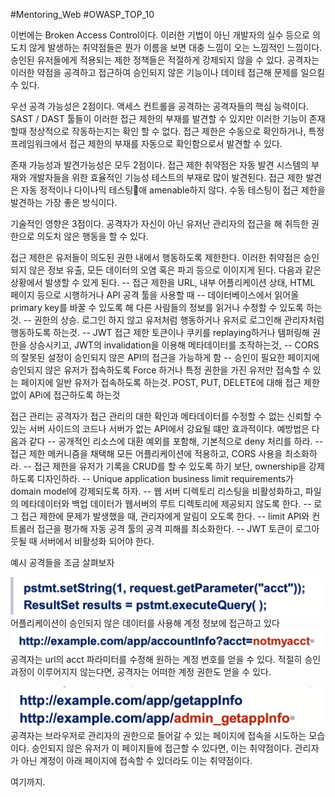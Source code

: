 #Mentoring_Web #OWASP_TOP_10

이번에는 Broken Access Control이다. 이러한 기법이 아닌 개발자의 실수 등으로 의도치 않게 발생하는 취약점들은 뭔가 이름을 보면 대충 느낌이 오는 느낌적인 느낌이다.
승인된 유저들에게 적용되는 제한 정책들은 적절하게 강제되지 않을 수 있다. 공격자는 이러한 약점을 공격하고 접근하여 승인되지 않은 기능이나 데이테 접근해 문제를 일으킬 수 있다.

우선 공격 가능성은 2점이다. 액세스 컨트롤을 공격하는 공격자들의 핵심 능력이다. SAST / DAST 툴들이  이러한 접근 제한의 부재를 발견할 수 있지만 이러한 기능이 존재할때 정상적으로 작동하는지는 확인 할 수 없다. 접근 제한은 수동으로 확인하거나, 특정 프레임워크에서 접근 제한의 부재를 자동으로 확인함으로서 발견할 수 있다.

존재 가능성과 발견가능성은 모두 2점이다. 접근 제한 취약점은 자동 발견 시스템의 부재와 개발자들을 위한 효율적인 기능성 테스트의 부재로 많이 발견된다.
접근 제한 발견은 자동 정적이나 다이나믹 테스팅애 amenable하지 않다. 수동 테스팅이 접근 제한을 발견하는 가장 좋은 방식이다.

기술적인 영향은 3점이다. 공격자가 자신이 아닌 유저난 관리자의 접근을 해 취득한 권한으로 의도치 않은 행동을 할 수 있다.

접근 제한은 유저들이 의도된 권한 내에서 행동하도록 제한한다. 이러한 취약점은 승인되지 않은 정보 유출, 모든 데이터의 오염 혹은 파괴 등으로 이이지게 된다. 다음과 같은 상황에서 발생할 수 있게 된다.
-- 접근 제한을 URL, 내부 어플리케이션 상태, HTML 페이지 등으로 시행하거나 API 공격 툴을 사용할 때
-- 데이터베이스에서 읽어올  primary key를 바꿀 수 있도록 해 다른 사람들의 정보를 읽거나 수정할 수 있도록 하는 것.
-- 권한의 상승. 로그인 하지 않고 유저처럼 행동하거나 유저로 로그인해 관리자처럼 행동하도록 하는것.
-- JWT 접근 제한 토큰이나 쿠키를 replaying하거나 템퍼링해 권한을 상승시키고, JWT의 invalidation을 이용해 메타데이터를 조작하는것,
-- CORS의 잘못된 설정이 승인되지 않은 API의 접근을 가능하게 함
-- 승인이 필요한 페이지에 승인되지 않은 유저가 접속하도록 Force 하거나 특정 권한을 가진 유저만 접속할 수 있는 페이지에 일반 유저가 접속하도록 하는것. POST, PUT, DELETE에 대해 접근 제한 없이 APi에 접근하도록 하는것

접근 관리는 공격자가 접근 관리의 대한 확인과 메타데이터를 수정할 수 없는 신뢰할 수 있는 서버 사이드의 코드나 서버가 없는 API에서 강요될 떄만 효과적이다. 예방법은 다음과 같다
-- 공개적인 리소스에 대환 예외를 포함해, 기본적으로 deny 처리를 하라.
-- 접근 제한 메커니즘을 채택해 모든 어플리케이션에 적용하고, CORS 사용을 최소화하라.
-- 접근 제한을 유저가 기록을 CRUD를 할 수 있도록 하기 보단, ownership을 강제하도록 디자인하라.
-- Unique application business limit requirements가 domain model에 강제되도록 하자.
-- 웹 서버 디렉토리 리스팅을 비활성화하고, 파일의 메타데이터와 백업 데이터가 웹서버의 루트 디렉토리에 제공되지 않도록 한다.
-- 로그 접근 제한에 문제가 발생했을 때, 관리자에게 알림이 오도록 한다.
-- limit API와 컨트롤러 접근을 평가해 자동 공격 툴의 공격 피해를 최소화한다.
-- JWT 토큰이 로그아웃될 때 서버에서 비활성화 되어야 한다.

예시 공격들을 조금 살펴보자

![](img/5-01.png)
어플리케이션이 승인되지 않은 데이터를 사용해 계정 정보에 접근하고 있다
![](img/5-02.png)
공격자는 url의 acct 파라미터를 수정해 원하는 계정 번호를 얻을 수 있다. 적절히 승인과정이 이루어지지 않는다면, 공격자는 어떠한 계정 권한도 얻을 수 있다.

![](img/5-03.png)
공격자는 브라우저로 관리자의 권한으로 들어갈 수 있는 페이지에 접속을 시도하는 모습이다. 승인되지 않은 유저가 이 페이지들에 접근할 수 있다면, 이는 취약점이다. 관리자가 아닌 계정이 아래 페이지에 접속할 수 있더라도 이는 취약점이다.

여기까지.